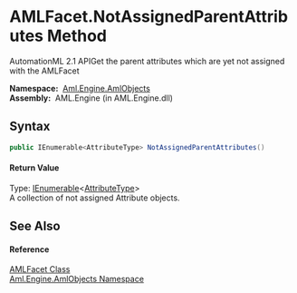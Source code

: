 AMLFacet.NotAssignedParentAttributes Method
===========================================
AutomationML 2.1 APIGet the parent attributes which are yet not assigned with the AMLFacet

  **Namespace:**  [Aml.Engine.AmlObjects][1]  
  **Assembly:**  AML.Engine (in AML.Engine.dll)

Syntax
------

```csharp
public IEnumerable<AttributeType> NotAssignedParentAttributes()
```

#### Return Value
Type: [IEnumerable][2]&lt;[AttributeType][3]>  
A collection of not assigned Attribute objects.

See Also
--------

#### Reference
[AMLFacet Class][4]  
[Aml.Engine.AmlObjects Namespace][1]  

[1]: ../README.md
[2]: https://docs.microsoft.com/dotnet/api/system.collections.generic.ienumerable-1
[3]: ../../Aml.Engine.CAEX/AttributeType/README.md
[4]: README.md
[5]: https://www.automationml.org
[6]: ../../icons/logoShade.png